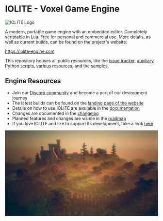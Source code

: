 # IOLITE - Voxel Game Engine

![IOLITE Logo](https://media.missing-deadlines.com/iolite/images/iolite_logo2.png)

A modern, portable game engine with an embedded editor. Completely scriptable in Lua. Free for personal and commercial use. More details, as well as current builds, can be found on the project's website: 

<https://iolite-engine.com>

This repository houses all public resources, like the [issue tracker](https://github.com/MissingDeadlines/iolite/issues), [auxiliary Python scripts](https://github.com/MissingDeadlines/iolite/tree/main/python_scripts), [various resources](https://github.com/MissingDeadlines/iolite/tree/main/various), and the [samples](https://github.com/MissingDeadlines/iolite/tree/main/samples).

## Engine Resources

- Join our [Discord community](https://discord.com/invite/SZjfhw7z75) and become a part of our deveopment journey
- The latest builds can be found on the [landing page of the website](https://iolite-engine.com)
- Details on how to use IOLITE are available in the [documentation](https://iolite-engine.com/docs)
- Changes are documented in the [changelog](https://iolite-engine.com/changelog)
- Planned features and changes are visible in the [roadmap](https://iolite-engine.com/roadmap)
- If you love IOLITE and like to support its development, take a look [here](https://iolite-engine.com/subscribe)

![Example scene rendered in IOLITE](media/screenshot.jpg?raw=true)
